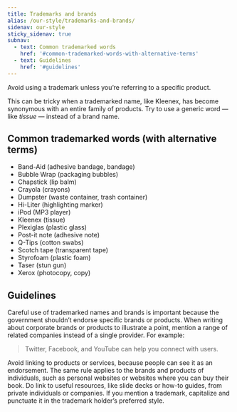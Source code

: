 ```yaml
---
title: Trademarks and brands
alias: /our-style/trademarks-and-brands/
sidenav: our-style
sticky_sidenav: true
subnav:
  - text: Common trademarked words
    href: '#common-trademarked-words-with-alternative-terms'
  - text: Guidelines
    href: '#guidelines'
---
```

Avoid using a trademark unless you’re referring to a specific product.

This can be tricky when a trademarked name, like Kleenex, has become synonymous with an entire family of products. Try to use a generic word — like *tissue* — instead of a brand name.

## Common trademarked words (with alternative terms)

-   Band-Aid (adhesive bandage, bandage)
-   Bubble Wrap (packaging bubbles)
-   Chapstick (lip balm)
-   Crayola (crayons)
-   Dumpster (waste container, trash container)
-   Hi-Liter (highlighting marker)
-   iPod (MP3 player)
-   Kleenex (tissue)
-   Plexiglas (plastic glass)
-   Post-it note (adhesive note)
-   Q-Tips (cotton swabs)
-   Scotch tape (transparent tape)
-   Styrofoam (plastic foam)
-   Taser (stun gun)
-   Xerox (photocopy, copy)

## Guidelines

Careful use of trademarked names and brands is important because the government shouldn’t endorse specific brands or products. When writing about corporate brands or products to illustrate a point, mention a range of related companies instead of a single provider. For example:

> Twitter, Facebook, and YouTube can help you connect with users.

Avoid linking to products or services, because people can see it as an endorsement. The same rule applies to the brands and products of individuals, such as personal websites or websites where you can buy their book. Do link to useful resources, like slide decks or how-to guides, from private individuals or companies. If you mention a trademark, capitalize and punctuate it in the trademark holder’s preferred style.
